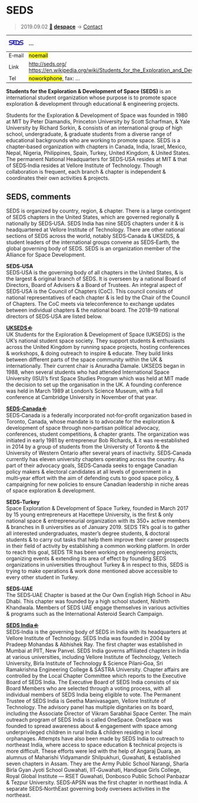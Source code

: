 # SEDS
> 2019.09.02 **[🚀](../index/index.md) [despace](index.md)** → [Contact](contact.md)

|[![](f/contact/s/seds_logo1_thumb.jpg)](f/contact/s/seds_logo1.png)|*…*|
|:--|:--|
|E‑mail| <mark>noemail</mark> |
|Link| <http://seds.org/><br> <https://en.wikipedia.org/wiki/Students_for_the_Exploration_and_Development_of_Space> |
|Tel| <mark>noworkphone</mark>, fax: … |

**Students for the Exploration & Development of Space (SEDS)** is an international student organization whose purpose is to promote space exploration & development through educational & engineering projects.

Students for the Exploration & Development of Space was founded in 1980 at MIT by Peter Diamandis, Princeton University by Scott Scharfman, & Yale University by Richard Sorkin, & consists of an international group of high school, undergraduate, & graduate students from a diverse range of educational backgrounds who are working to promote space. SEDS is a chapter‑based organization with chapters in Canada, India, Israel, Mexico, Nepal, Nigeria, Philippines, Spain, Turkey, United Kingdom, & United States. The permanent National Headquarters for SEDS‑USA resides at MIT & that of SEDS‑India resides at Vellore Institute of Technology. Though collaboration is frequent, each branch & chapter is independent & coordinates their own activities & projects.


<p style="page-break-after:always"> </p>

## SEDS, comments

SEDS is organized by country, region, & chapter. There is a large contingent of SEDS chapters in the United States, which are governed regionally & nationally by SEDS‑USA. SEDS India has nine SEDS chapters under it & is headquartered at Vellore Institute of Technology. There are other national sections of SEDS across the world, notably SEDS‑Canada & UKSEDS, & student leaders of the international groups convene as SEDS‑Earth, the global governing body of SEDS. SEDS is an organization member of the Alliance for Space Development.

**SEDS‑USA**  
SEDS‑USA is the governing body of all chapters in the United States, & is the largest & original branch of SEDS. It is overseen by a national Board of Directors, Board of Advisers & a Board of Trustees. An integral aspect of SEDS‑USA is the Council of Chapters (CoC). This council consists of national representatives of each chapter & is led by the Chair of the Council of Chapters. The CoC meets via teleconference to exchange updates between individual chapters & the national board. The 2018–19 national directors of SEDS‑USA are listed below.

**[UKSEDS ⎆](http://ukseds.org/)**  
UK Students for the Exploration & Development of Space (UKSEDS) is the UK’s national student space society. They support students & enthusiasts across the United Kingdom by running space projects, hosting conferences & workshops, & doing outreach to inspire & educate. They build links between different parts of the space community within the UK & internationally. Their current chair is Anuradha Damale. UKSEDS began in 1988, when several students who had attended International Space University (ISU)’s first Space Studies Program which was held at MIT made the decision to set up the organisation in the UK. A founding conference was held in March 1989 at London’s Science Museum, with a full conference at Cambridge University in November of that year.

**[SEDS‑Canada ⎆](http://seds.ca/)**  
SEDS‑Canada is a federally incorporated not‑for‑profit organization based in Toronto, Canada, whose mandate is to advocate for the exploration & development of space through non‑partisan political advocacy, conferences, student competitions, & chapter grants. The organization was initiated in early 1981 by entrepreneur Bob Richards, & it was re‑established in 2014 by a group of students from the University of Toronto & the University of Western Ontario after several years of inactivity. SEDS‑Canada currently has eleven university chapters operating across the country. As part of their advocacy goals, SEDS‑Canada seeks to engage Canadian policy makers & electoral candidates at all levels of government in a multi‑year effort with the aim of defending cuts to good space policy, & campaigning for new policies to ensure Canadian leadership in niche areas of space exploration & development.

**SEDS‑Turkey**  
Space Exploration & Development of Space Turkey, founded in March 2017 by 15 young entrepreneurs at Hacettepe University, is the first & only national space & entrepreneurial organization with its 350+ active members & branches in 8 universities as of January 2019. SEDS TR’s goal is to gather all interested undergraduates, master’s degree students, & doctoral students & to carry out tasks that help them improve their career prospects in their field of activity by establishing a common working platform. In order to reach this goal, SEDS TR has been working on engineering projects, organizing events & extending its area of effect by founding SEDS organizations in universities throughout Turkey & in respect to this, SEDS is trying to make operations & work done mentioned above accessible to every other student in Turkey.

**SEDS‑UAE**  
The SEDS‑UAE Chapter is based at the Our Own English High School in Abu Dhabi. This chapter was founded by a high school student, Nishirth Khandwala. Members of SEDS UAE engage themselves in various activities & programs such as the International Asteroid Search Campaign.

**[SEDS India ⎆](http://sedsindia.org)**  
SEDS‑India is the governing body of SEDS in India with its headquarters at Vellore Institute of Technology. SEDS India was founded in 2004 by Pradeep Mohandas & Abhishek Ray. The first chapter was established in Mumbai at PIIT, New Panvel. SEDS India governs affiliated chapters in India at various universities, including Vellore Institute of Technology, Veltech University, Birla Institute of Technology & Science Pilani‑Goa, Sri Ramakrishna Engineering College & SASTRA University. Chapter affairs are controlled by the Local Chapter Committee which reports to the Executive Board of SEDS India. The Executive Board of SEDS India consists of six Board Members who are selected through a voting process, with all individual members of SEDS India being eligible to vote. The Permanent Trustee of SEDS India is Geetha Manivasagam, Vellore Institute of Technology. The advisory panel has multiple dignitaries on its board, including the Associate Director of Vikram Sarabhai Space Center. The main outreach program of SEDS India is called OneSpace. OneSpace was founded to spread awareness about & engagement with space among underprivileged children in rural India & children residing in local orphanages. Attempts have also been made by SEDS India to outreach to northeast India, where access to space education & technical projects is more difficult. These efforts were led with the help of Angaraj Duara, an alumnus of Maharishi Vidyamandir Shilpukhuri, Guwahati, & established seven chapters in Assam. They are the Army Public School Narangi, Sharla Birla Gyan Jyoti School Guwahati, IIT‑Guwahati, Handique Girls College, Royal Global Institute — RSET Guwahati, Donbosco Public School Panbazar & Tezpur University. SEDS‑APSN was the first chapter in northeast India. A separate SEDS‑NorthEast governing body oversees activities in the northeast.
